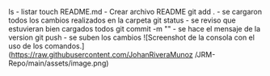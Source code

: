 
ls - listar
touch README.md - Crear archivo README
git add . - se cargaron todos los cambios realizados en la carpeta
git status - se reviso que estuvieran bien cargados todos
git commit -m "" - se hace el mensaje de la version
git push - se suben los cambios
<span>![</span><span>Screenshot de la consola con el uso de los comandos.</span><span>]</span><span>
(</span><span>https://raw.githubusercontent.com/JohanRiveraMunoz
/JRM-Repo/main/assets/image.png</span><span>)</span>

